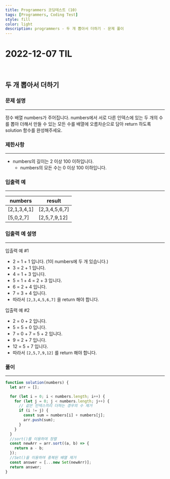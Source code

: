 ```yaml
---
title: Programmers 코딩테스트 (10)
tags: [Programmers, Coding Test]
style: fill
color: light
description: programmers - 두 개 뽑아서 더하기 - 문제 풀이
---
```


# 2022-12-07 TIL

<br/>

## 두 개 뽑아서 더하기

### **문제 설명**

---

정수 배열 numbers가 주어집니다. numbers에서 서로 다른 인덱스에 있는 두 개의 수를 뽑아 더해서 만들 수 있는 모든 수를 배열에 오름차순으로 담아 return 하도록 solution 함수를 완성해주세요.

### 제한사항

---

- numbers의 길이는 2 이상 100 이하입니다.
  - numbers의 모든 수는 0 이상 100 이하입니다.

### 입출력 예

---

| numbers     | result        |
| ----------- | ------------- |
| [2,1,3,4,1] | [2,3,4,5,6,7] |
| [5,0,2,7]   | [2,5,7,9,12]  |

### 입출력 예 설명

---

입출력 예 #1

- 2 = 1 + 1 입니다. (1이 numbers에 두 개 있습니다.)
- 3 = 2 + 1 입니다.
- 4 = 1 + 3 입니다.
- 5 = 1 + 4 = 2 + 3 입니다.
- 6 = 2 + 4 입니다.
- 7 = 3 + 4 입니다.
- 따라서 `[2,3,4,5,6,7]` 을 return 해야 합니다.

입출력 예 #2

- 2 = 0 + 2 입니다.
- 5 = 5 + 0 입니다.
- 7 = 0 + 7 = 5 + 2 입니다.
- 9 = 2 + 7 입니다.
- 12 = 5 + 7 입니다.
- 따라서 `[2,5,7,9,12]` 를 return 해야 합니다.

### 풀이

---

```jsx
function solution(numbers) {
  let arr = [];

  for (let i = 0; i < numbers.length; i++) {
    for (let j = 0; j < numbers.length; j++) {
      // 같은 인덱스끼리 더하는 경우의 수 제거
      if (i != j) {
        const sum = numbers[i] + numbers[j];
        arr.push(sum);
      }
    }
  }
  //sort()를 이용하여 정렬
  const newArr = arr.sort((a, b) => {
    return a - b;
  });
  //Set()을 이용하여 중복된 배열 제거
  const answer = [...new Set(newArr)];
  return answer;
}
```
